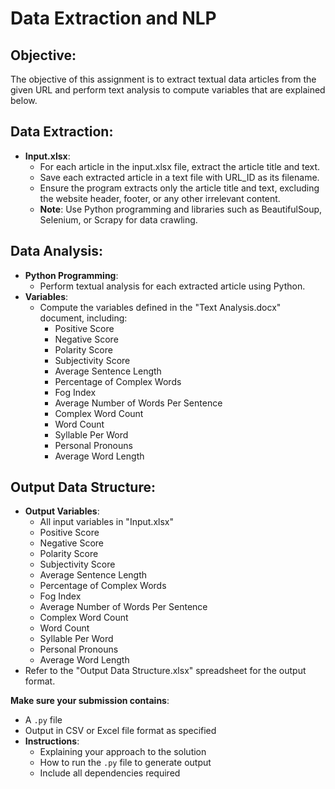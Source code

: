 # Data Extraction and NLP

## Objective:
The objective of this assignment is to extract textual data articles from the given URL and perform text analysis to compute variables that are explained below.

## Data Extraction:
- **Input.xlsx**:
  - For each article in the input.xlsx file, extract the article title and text.
  - Save each extracted article in a text file with URL_ID as its filename.
  - Ensure the program extracts only the article title and text, excluding the website header, footer, or any other irrelevant content.
  - **Note**: Use Python programming and libraries such as BeautifulSoup, Selenium, or Scrapy for data crawling.

## Data Analysis:
- **Python Programming**:
  - Perform textual analysis for each extracted article using Python.
- **Variables**:
  - Compute the variables defined in the "Text Analysis.docx" document, including:
    - Positive Score
    - Negative Score
    - Polarity Score
    - Subjectivity Score
    - Average Sentence Length
    - Percentage of Complex Words
    - Fog Index
    - Average Number of Words Per Sentence
    - Complex Word Count
    - Word Count
    - Syllable Per Word
    - Personal Pronouns
    - Average Word Length

## Output Data Structure:
- **Output Variables**:
  - All input variables in "Input.xlsx"
  - Positive Score
  - Negative Score
  - Polarity Score
  - Subjectivity Score
  - Average Sentence Length
  - Percentage of Complex Words
  - Fog Index
  - Average Number of Words Per Sentence
  - Complex Word Count
  - Word Count
  - Syllable Per Word
  - Personal Pronouns
  - Average Word Length
- Refer to the "Output Data Structure.xlsx" spreadsheet for the output format.

**Make sure your submission contains**:
- A `.py` file
- Output in CSV or Excel file format as specified
- **Instructions**:
  - Explaining your approach to the solution
  - How to run the `.py` file to generate output
  - Include all dependencies required
